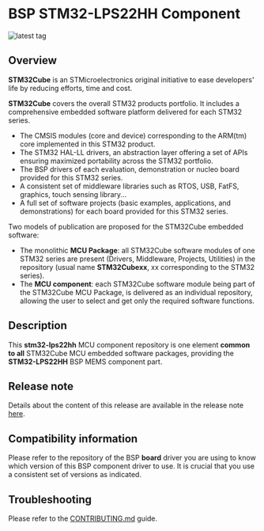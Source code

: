 # BSP STM32-LPS22HH Component

![latest tag](https://img.shields.io/github/v/tag/STMicroelectronics/stm32-lps22hh.svg?color=brightgreen)

## Overview

**STM32Cube** is an STMicroelectronics original initiative to ease developers' life by reducing efforts, time and cost.

**STM32Cube** covers the overall STM32 products portfolio. It includes a comprehensive embedded software platform delivered for each STM32 series.
   * The CMSIS modules (core and device) corresponding to the ARM(tm) core implemented in this STM32 product.
   * The STM32 HAL-LL drivers, an abstraction layer offering a set of APIs ensuring maximized portability across the STM32 portfolio.
   * The BSP drivers of each evaluation, demonstration or nucleo board provided for this STM32 series.
   * A consistent set of middleware libraries such as RTOS, USB, FatFS, graphics, touch sensing library...
   * A full set of software projects (basic examples, applications, and demonstrations) for each board provided for this STM32 series.

Two models of publication are proposed for the STM32Cube embedded software:
   * The monolithic **MCU Package**: all STM32Cube software modules of one STM32 series are present (Drivers, Middleware, Projects, Utilities) in the repository (usual name **STM32Cubexx**, xx corresponding to the STM32 series).
   * The **MCU component**: each STM32Cube software module being part of the STM32Cube MCU Package, is delivered as an individual repository, allowing the user to select and get only the required software functions.

## Description

This **stm32-lps22hh** MCU component repository is one element **common to all** STM32Cube MCU embedded software packages, providing the **STM32-LPS22HH** BSP MEMS component part.

## Release note

Details about the content of this release are available in the release note [here](https://htmlpreview.github.io/?https://github.com/STMicroelectronics/stm32-lps22hh/blob/main/Release_Notes.html).

## Compatibility information

Please refer to the repository of the BSP **board** driver you are using to know which version of this BSP component driver to use. It is crucial that you use a consistent set of versions as indicated.

## Troubleshooting

Please refer to the [CONTRIBUTING.md](CONTRIBUTING.md) guide.
